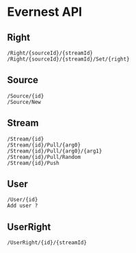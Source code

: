 Evernest API
============

Right
-----

    /Right/{sourceId}/{streamId}
    /Right/{sourceId}/{streamId}/Set/{right}

Source
------

    /Source/{id}
    /Source/New

Stream
------

    /Stream/{id}
    /Stream/{id}/Pull/{arg0}
    /Stream/{id}/Pull/{arg0}/{arg1}
    /Stream/{id}/Pull/Random
    /Stream/{id}/Push

User
----

    /User/{id}
    Add user ?

UserRight
---------

    /UserRight/{id}/{streamId}

